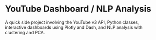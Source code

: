 # YouTube Dashboard / NLP Analysis

A quick side project involving the YouTube v3 API, Python classes, interactive dashboards using Plotly and Dash, and NLP analysis with clustering and PCA.  
